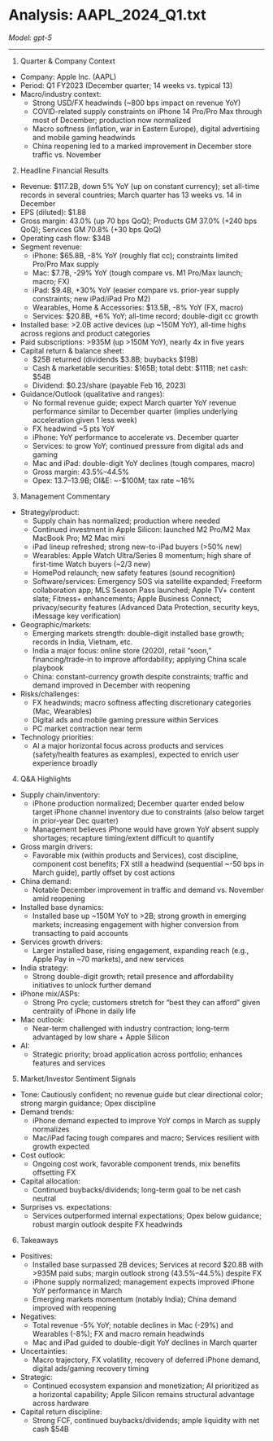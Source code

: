 # Analysis: AAPL_2024_Q1.txt

*Model: gpt-5*

---

1) Quarter & Company Context
- Company: Apple Inc. (AAPL)
- Period: Q1 FY2023 (December quarter; 14 weeks vs. typical 13)
- Macro/industry context:
  - Strong USD/FX headwinds (~800 bps impact on revenue YoY)
  - COVID-related supply constraints on iPhone 14 Pro/Pro Max through most of December; production now normalized
  - Macro softness (inflation, war in Eastern Europe), digital advertising and mobile gaming headwinds
  - China reopening led to a marked improvement in December store traffic vs. November

2) Headline Financial Results
- Revenue: $117.2B, down 5% YoY (up on constant currency); set all-time records in several countries; March quarter has 13 weeks vs. 14 in December
- EPS (diluted): $1.88
- Gross margin: 43.0% (up 70 bps QoQ); Products GM 37.0% (+240 bps QoQ); Services GM 70.8% (+30 bps QoQ)
- Operating cash flow: $34B
- Segment revenue:
  - iPhone: $65.8B, -8% YoY (roughly flat cc); constraints limited Pro/Pro Max supply
  - Mac: $7.7B, -29% YoY (tough compare vs. M1 Pro/Max launch; macro; FX)
  - iPad: $9.4B, +30% YoY (easier compare vs. prior-year supply constraints; new iPad/iPad Pro M2)
  - Wearables, Home & Accessories: $13.5B, -8% YoY (FX, macro)
  - Services: $20.8B, +6% YoY; all-time record; double-digit cc growth
- Installed base: >2.0B active devices (up ~150M YoY), all-time highs across regions and product categories
- Paid subscriptions: >935M (up >150M YoY), nearly 4x in five years
- Capital return & balance sheet:
  - $25B returned (dividends $3.8B; buybacks $19B)
  - Cash & marketable securities: $165B; total debt: $111B; net cash: $54B
  - Dividend: $0.23/share (payable Feb 16, 2023)
- Guidance/Outlook (qualitative and ranges):
  - No formal revenue guide; expect March quarter YoY revenue performance similar to December quarter (implies underlying acceleration given 1 less week)
  - FX headwind ~5 pts YoY
  - iPhone: YoY performance to accelerate vs. December quarter
  - Services: to grow YoY; continued pressure from digital ads and gaming
  - Mac and iPad: double-digit YoY declines (tough compares, macro)
  - Gross margin: 43.5%–44.5%
  - Opex: $13.7–$13.9B; OI&E: ~-$100M; tax rate ~16%

3) Management Commentary
- Strategy/product:
  - Supply chain has normalized; production where needed
  - Continued investment in Apple Silicon: launched M2 Pro/M2 Max MacBook Pro; M2 Mac mini
  - iPad lineup refreshed; strong new-to-iPad buyers (>50% new)
  - Wearables: Apple Watch Ultra/Series 8 momentum; high share of first-time Watch buyers (~2/3 new)
  - HomePod relaunch; new safety features (sound recognition)
  - Software/services: Emergency SOS via satellite expanded; Freeform collaboration app; MLS Season Pass launched; Apple TV+ content slate; Fitness+ enhancements; Apple Business Connect; privacy/security features (Advanced Data Protection, security keys, iMessage key verification)
- Geographic/markets:
  - Emerging markets strength: double-digit installed base growth; records in India, Vietnam, etc.
  - India a major focus: online store (2020), retail “soon,” financing/trade-in to improve affordability; applying China scale playbook
  - China: constant-currency growth despite constraints; traffic and demand improved in December with reopening
- Risks/challenges:
  - FX headwinds; macro softness affecting discretionary categories (Mac, Wearables)
  - Digital ads and mobile gaming pressure within Services
  - PC market contraction near term
- Technology priorities:
  - AI a major horizontal focus across products and services (safety/health features as examples), expected to enrich user experience broadly

4) Q&A Highlights
- Supply chain/inventory:
  - iPhone production normalized; December quarter ended below target iPhone channel inventory due to constraints (also below target in prior-year Dec quarter)
  - Management believes iPhone would have grown YoY absent supply shortages; recapture timing/extent difficult to quantify
- Gross margin drivers:
  - Favorable mix (within products and Services), cost discipline, component cost benefits; FX still a headwind (sequential ~-50 bps in March guide), partly offset by cost actions
- China demand:
  - Notable December improvement in traffic and demand vs. November amid reopening
- Installed base dynamics:
  - Installed base up ~150M YoY to >2B; strong growth in emerging markets; increasing engagement with higher conversion from transacting to paid accounts
- Services growth drivers:
  - Larger installed base, rising engagement, expanding reach (e.g., Apple Pay in ~70 markets), and new services
- India strategy:
  - Strong double-digit growth; retail presence and affordability initiatives to unlock further demand
- iPhone mix/ASPs:
  - Strong Pro cycle; customers stretch for “best they can afford” given centrality of iPhone in daily life
- Mac outlook:
  - Near-term challenged with industry contraction; long-term advantaged by low share + Apple Silicon
- AI:
  - Strategic priority; broad application across portfolio; enhances features and services

5) Market/Investor Sentiment Signals
- Tone: Cautiously confident; no revenue guide but clear directional color; strong margin guidance; Opex discipline
- Demand trends:
  - iPhone demand expected to improve YoY comps in March as supply normalizes
  - Mac/iPad facing tough compares and macro; Services resilient with growth expected
- Cost outlook:
  - Ongoing cost work, favorable component trends, mix benefits offsetting FX
- Capital allocation:
  - Continued buybacks/dividends; long-term goal to be net cash neutral
- Surprises vs. expectations:
  - Services outperformed internal expectations; Opex below guidance; robust margin outlook despite FX headwinds

6) Takeaways
- Positives:
  - Installed base surpassed 2B devices; Services at record $20.8B with >935M paid subs; margin outlook strong (43.5%–44.5%) despite FX
  - iPhone supply normalized; management expects improved iPhone YoY performance in March
  - Emerging markets momentum (notably India); China demand improved with reopening
- Negatives:
  - Total revenue -5% YoY; notable declines in Mac (-29%) and Wearables (-8%); FX and macro remain headwinds
  - Mac and iPad guided to double-digit YoY declines in March quarter
- Uncertainties:
  - Macro trajectory, FX volatility, recovery of deferred iPhone demand, digital ads/gaming recovery timing
- Strategic:
  - Continued ecosystem expansion and monetization; AI prioritized as a horizontal capability; Apple Silicon remains structural advantage across hardware
- Capital return discipline:
  - Strong FCF, continued buybacks/dividends; ample liquidity with net cash $54B